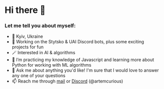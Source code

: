 # Hi there 👋

### Let me tell you about myself:

- 📍 Kyiv, Ukraine
- 🔭 Working on the Stytsko & UAI Discord bots, plus some exciting projects for fun
- 🪄 Interested in AI & algorithms
- 🌱 I’m practicing my knowledge of Javascript and learning more about Python for working with ML algorithms
- 💬 Ask me about anything you'd like! I'm sure that I would love to answer any one of your questions
- 📫 Reach me through [mail](mailto:artem@curiousity.one) or [Discord](https://discord.com/users/591690683509768223) (@artemcurious)
